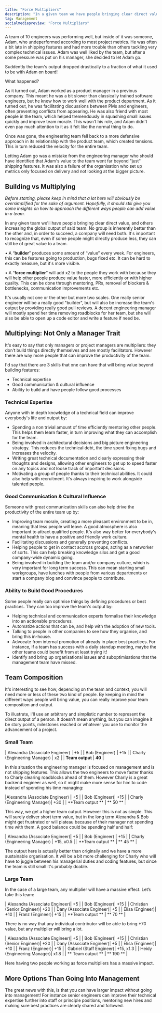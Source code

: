 ```yaml
---
title: "Force Multipliers"
description: "In a given team we have people bringing clear direct value, and others increasing the global output of the team. No group is inherently better than the other and, in order to succeed, a company will need both."
tag: Management
socialmediapreview: "Force Multipliers"
---
```


A team of 10 engineers was performing well, but inside of it was someone, Adam, who undeperformed according to most project metrics. He was often a bit late in shipping features and had more trouble than others tackling very complex technical issues.  Adam was well liked by the team, but after a some pressure was put on his manager, she decided to let Adam go.

Suddently the team's output dropped drastically to a fraction of what it used to be with Adam on board!

What happened?

As it turned out, Adam worked as a product manager in a previous company. This meant he was a bit slower than classically trained software engineers, but he knew how to work well with the product department. As it turned out, he was facilitating discussions between PMs and engineers, often preventing conflicts from appearing. He was also friend with most people in the team, which helped tremendously in squashing small issues quickly and improve team morale. This wasn't his role, and Adam didn't even pay much attention to it as it felt like the normal thing to do.

Once was gone, the engineering team fell back to a more defensive approach in its relationship with the product team, which created tensions. This in turn reduced the velocity for the entire team.

Letting Adam go was a mistake from the engineering manager who should have identified that Adam's value to the team went far beyond "just" shipping features. It was also a failure of the organisation who set up metrics only focused on delivery and not looking at the bigger picture.

## Building vs Multiplying

_Before starting, please keep in mind that a lot here will obviously be oversimplified for the sake of argument. Hopefully, it should still give you some insights on how to approach the different ways people can add value in a team._

In any given team we'll have people bringing clear direct value, and others increasing the global output of said team. No group is inherently better than the other and, in order to succeed, a company will need both. It's important to recognize that, even if some people might directly produce less, they can still be of great value to a team.

• A “**builder**” produces some amount of “value” every week. For engineers, this can be features going to production, bugs fixed etc. It can be hard to exactly measure, but it's more visible.  

• A “**force multiplier**” will add x2 to the people they work with because they will help other people produce value faster, more efficiently or with higher quality. This can be done through mentoring, PRs, removal of blockers & bottlenecks, communication improvements etc.

It's usually not one or the other but more two scales. One really senior engineer will be a really good "builder", but will also be increase the team's output by providing really good pull reviews. A decent engineering manager will mostly spend her time removing roadblocks for her team, but she will also be able to open up a code editor and write a feature if need be.

## Multiplying: Not Only a Manager Trait

It's easy to say that only managers or project managers are multipliers: they don't build things directly themselves and are mostly facilitators. However there are way more people that can improve the productivity of the team.

I'd say that there are 3 skills that one can have that will bring value beyond building features:

- Technical expertise
- Good communication & cultural influence
- Ability to build and have people follow good processes

### Technical Expertise

Anyone with in depth knowledge of a technical field can improve everybody's life and output by:

- Spending a non trivial amount of time efficiently mentoring other people. This helps them learn faster, in turn improving what they can accomplish for the team.
- Being involved in architectural decisions and big picture engineering strategy. This reduces the technical debt, the time spent fixing bugs and increases the velocity.
- Writing great technical documentation and clearly expressing their thoughts and designs, allowing other engineers to get up to speed faster on any topics and not loose track of important decisions.
- Motivating a group of people thanks to their technical abilities. It could also help with recruitment. It's always inspiring to work alongside talented people. 

### Good Communication & Cultural Influence

Someone with great communication skills can also help drive the productivity of the entire team up by:

- Improving team morale, creating a more pleasant environment to be in, meaning that less people will leave. A good atmosphere is also important to attract qualified people. It's also way better for everybody's mental health to have a positive and friendly work culture.
- Facilitating discussions and generally preventing conflicts.
- Helping people to get in contact accross groups, acting as a networker of sorts. This can help breaking knowledge silos and get a good company-wide dynamic going.
- Being involved in building the team and/or company culture, which is very important for long term success. This can mean starting small workgroups, have lunches with people from various departments or start a company blog and convince people to contribute.

### Ability to Build Good Procedures

Some people really can optimise things by defining procedures or best practices. They can too improve the team's output by:

- Helping technical and communication experts formalise their knowledge into an actionable procedures.
- Automatize actions that can be, and help with the adoption of new tools.
- Talking to people in other companies to see how they organise, and bring this in-house.
- Advocate from internal promotion of already in place best practices. For instance, if a team has success with a daily standup meeting, maybe the other teams could benefit from at least trying it!
- Identify and bring up organisational issues and suboptimisations that the management team have missed.

## Team Composition

It's interesting to see how, depending on the team and context, you will need more or less of these two kind of people. By keeping in mind the different ways people will bring value, you can really improve your team composition and output.

To illustrate, I'll use an arbitrary and simplistic number to represent the direct output of a person. It doesn't mean anything, but you can imagine it be story points, milestones reached or whatever you use to monitor the advancement of a project.

### Small Team

| Alexandra (Associate Engineer) | +5 |
| Bob (Engineer) | +15 |
| Charly (Engineering Manager) | x2  |
| **Team output**  | **40** |

In this situation the engineering manager is focused on management and is not shipping features. This allows the two engineers to move faster thanks to Charly clearing roadblocks ahead of them. However Charly is a great backend engineer as well, so it might make more sense for him to code instead of spending his time managing:

|Alexandra (Associate Engineer) | +5 |
| Bob (Engineer)| +15 |
| Charly (Engineering Manager)| +30 |
| **Team output ** | ** 50 ** |

This way, we get a higher team output. However this is not as simple. This will surely deliver short term value, but in the long term Alexandra & Bob might get frustrated or will plateau because of their manager not spending time with them. A good balance could be spending half and half:

| Alexandra (Associate Engineer)| +5 |
| Bob (Engineer) | +15 |
| Charly (Engineering Manager) | +15, x0.5 |
| **Team output ** | ** 45 ** |

The output here is actually better than originally and we have a more sustainable organisation. It will be a bit more challenging for Charly who will have to juggle between his managerial duties and coding features, but since the team is still small it's probably doable.

### Large Team

In the case of a large team, any multiplier will have a massive effect. Let’s take this team:

| Alexandra (Associate Engineer)| +5 | 
| Bob (Engineer)| +15 | 
| Christian (Senior Engineer)| +20 | 
| Dany (Associate Engineer)| +5 | 
| Elisa (Engineer)| +10 | 
| Franz (Engineer)| +15 | 
| **Team output ** | ** 70 ** | 

There is no way that any individual contributor will be able to bring +70 value, but any multiplier will bring a lot.

| Alexandra (Associate Engineer)| +5 | 
| Bob (Engineer)| +15 | 
| Christian (Senior Engineer)| +20 | 
| Dany (Associate Engineer)| +5 | 
| Elisa (Engineer)| +10 | 
| Franz (Engineer)| +15 | 
| Gabriel (Staff Engineer)| +15, x1.3 | 
| Heidy (Engineering Manager)| x1.8 | 
| ** Team output ** | ** 190 ** | 

Here having two people working as force multipliers has a massive impact.

## More Options Than Going Into Management

The great news with this, is that you can have larger impact without going into management! For instance senior engineers can improve their technical expertise further into staff or principle positions, mentoring new hires and making sure best practices are clearly shared and followed.